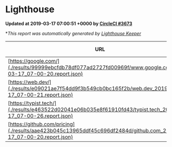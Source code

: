 
# Lighthouse

**Updated at 2019-03-17 07:00:51 +0000 by [CircleCI #3673](https://circleci.com/gh/ItinerisLtd/lighthouse-keeper-example/3673)**

**This report was automatically generated by [Lighthouse Keeper](https://github.com/itinerisltd/lighthouse-keeper)*

| URL | Performance | Accessibility | Best Practices | SEO | PWA | Updated At |
| --- | --- | --- | --- | --- | --- | --- |
| [https://google.com/](./results/99999ebcfdb78df077ad2727fd00969f/www.google.com_2019-03-17_07-00-20.report.json) | 0.92 | 0.71 | 0.93 | 0.8 | 0.58 | 2019-03-17T07:00:20.027Z |
| [https://web.dev/](./results/e09021ae7f54dd9f3b549cb0bc165f2b/web.dev_2019-03-17_07-00-21.report.json) | 0.97 | 0.93 | 1 | 0.87 | 1 | 2019-03-17T07:00:21.381Z |
| [https://typist.tech/](./results/e463522d02041e06b035e8f61910fd43/typist.tech_2019-03-17_07-00-26.report.json) | 1 |  |  |  |  | 2019-03-17T07:00:26.158Z |
| [https://github.com/pricing](./results/aae423b045c13965ddf45c696df2484d/github.com_2019-03-17_07-00-20.report.json) | 0.87 | 0.89 | 0.93 | 0.9 | 0.58 | 2019-03-17T07:00:20.376Z |
